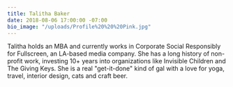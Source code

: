 ```yaml
---
title: Talitha Baker
date: 2018-08-06 17:00:00 -07:00
bio_image: "/uploads/Profile%20%20%20Pink.jpg"
---
```


Talitha holds an MBA and currently works in Corporate Social Responsibly for Fullscreen, an LA-based media company. She has a long history of non-profit work, investing 10+ years into organizations like Invisible Children and The Giving Keys. She is a real "get-it-done" kind of gal with a love for yoga, travel, interior design, cats and craft beer.
